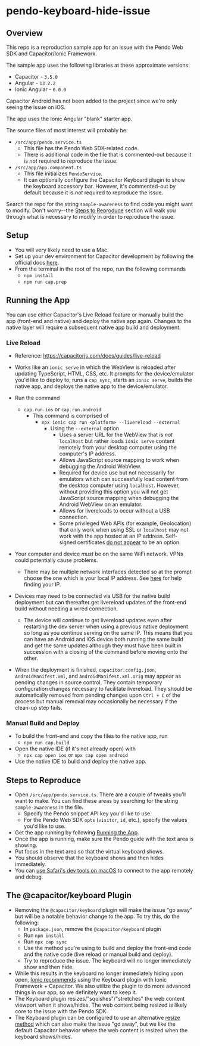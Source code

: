 # pendo-keyboard-hide-issue

## Overview

This repo is a reproduction sample app for an issue with the Pendo Web SDK and Capacitor/Ionic Framework.

The sample app uses the following libraries at these approximate versions:
- Capacitor - `3.5.0`
- Angular - `13.2.2`
- Ionic Angular - `6.0.0`

Capacitor Android has not been added to the project since we're only seeing the issue on iOS.

The app uses the Ionic Angular "blank" starter app.

The source files of most interest will probably be:
- `/src/app/pendo.service.ts`
  - This file has the Pendo Web SDK-related code.
  - There is additional code in the file that is commented-out because it is *not* required to reproduce the issue.
- `/src/app/app.component.ts`
  - This file initializes `PendoService`.
  - It can optionally configure the Capacitor Keyboard plugin to show the keyboard accessory bar. However, it's commented-out by default because it is *not* required to reproduce the issue.

Search the repo for the string `sample-awareness` to find code you might want to modify. Don't worry--the [Steps to Reproduce](#steps-to-reproduce) section will walk you through what is necessary to modify in order to reproduce the issue.

## Setup
- You will very likely need to use a Mac.
- Set up your dev environment for Capacitor development by following the official docs [here](https://capacitorjs.com/docs/getting-started/environment-setup).
- From the terminal in the root of the repo, run the following commands
  - `npm install`
  - `npm run cap.prep`

## Running the App

You can use either Capacitor's Live Reload feature or manually build the app (front-end and native) and deploy the native app again. Changes to the native layer will require a subsequent native app build and deployment.

### Live Reload
- Reference: https://capacitorjs.com/docs/guides/live-reload
- Works like an `ionic serve` in which the WebView is reloaded after updating TypeScript, HTML, CSS, etc. It prompts for the device/emulator you'd like to deploy to, runs a `cap sync`, starts an `ionic serve`, builds the native app, and deploys the native app to the device/emulator.

- Run the command
  - `cap.run.ios` or `cap.run.android`
    - This command is comprised of
      - `npx ionic cap run <platform> --livereload --external`
        - Using the `--external` option
          - Uses a server URL for the WebView that is _not_ `localhost` but rather loads `ionic serve` content remotely from your desktop computer using the computer's IP address.
          - Allows JavaScript source mapping to work when debugging the Android WebView.
          - Required for device use but not necessarily for emulators which can successfully load content from the desktop computer using `localhost`. However, without providing this option you will not get JavaScript source mapping when debugging the Android WebView on an emulator.
          - Allows for livereloads to occur without a USB connection.
          - Some privileged Web APIs (for example, Geolocation) that only work when using SSL or `localhost` may not work with the app hosted at an IP address. Self-signed certificates [do not appear](https://github.com/ionic-team/capacitor/issues/3707#issuecomment-712997461) to be an option.
- Your computer and device _must_ be on the same WiFi network. VPNs could potentially cause problems.
  - There may be multiple network interfaces detected so at the prompt choose the one which is your local IP address. See [here](https://capacitorjs.com/docs/guides/live-reload#using-with-framework-clis) for help finding your IP.
- Devices may need to be connected via USB for the native build deployment but can thereafter get livereload updates of the front-end build without needing a wired connection.
  - The device will continue to get livereload updates even after restarting the dev server when using a previous native deployment so long as you continue serving on the same IP. This means that you can have an Android and iOS device both running the same build and get the same updates although they must have been built in succession with a closing of the command before moving onto the other.
- When the deployment is finished, `capacitor.config.json`, `AndroidManifest.xml`, and `AndroidManifest.xml.orig` may appear as pending changes in source control. They contain temporary configuration changes necessary to facilitate livereload. They should be automatically removed from pending changes upon `Ctrl + C` of the process but manual removal may occasionally be necessary if the clean-up step fails.

### Manual Build and Deploy
- To build the front-end and copy the files to the native app, run
  - `npm run cap.build`
- Open the native IDE (if it's not already open) with
  - `npx cap open ios` or `npx cap open android`
- Use the native IDE to build and deploy the native app.


## Steps to Reproduce

- Open `/src/app/pendo.service.ts`. There are a couple of tweaks you'll want to make. You can find these areas by searching for the string `sample-awareness` in the file.
  - Specify the Pendo snippet API key you'd like to use.
  - For the Pendo Web SDK `opts` (`visitor`, `id`, etc.), specify the values you'd like to use.
- Get the app running by following [Running the App](#running-the-app).
- Once the app is running, make sure the Pendo guide with the text area is showing.
- Put focus in the text area so that the virtual keyboard shows.
- You should observe that the keyboard shows and then hides immediately.
- You can [use Safari's dev tools on macOS](https://ionicframework.com/docs/developing/ios#using-safari-web-inspector) to connect to the app remotely and debug.

## The @capacitor/keyboard Plugin

- Removing the `@capacitor/keyboard` plugin will make the issue "go away" but will be a notable behavior change to the app. To try this, do the following:
  - In `package.json`, remove the `@capacitor/keyboard` plugin
  - Run `npm install`
  - Run `npx cap sync`
  - Use the method you're using to build and deploy the front-end code and the native code (live reload or manual build and deploy).
  - Try to reproduce the issue. The keyboard will no longer immediately show and then hide.
- While this results in the keyboard no longer immediately hiding upon open, [Ionic recommends](https://capacitorjs.com/docs/getting-started/with-ionic#existing-ionic-project) using the Keyboard plugin with Ionic Framework + Capacitor. We also utilize the plugin to do more advanced things in our app, so we definitely want to keep it.
- The Keyboard plugin resizes/"squishes"/"stretches" the web content viewport when it shows/hides. The web content being resized is likely core to the issue with the Pendo SDK.
- The Keyboard plugin can be configured to use an alternative [resize method](https://capacitorjs.com/docs/apis/keyboard#keyboardresize) which can also make the issue "go away", but we like the default Capacitor behavior where the web content is resized when the keyboard shows/hides.
